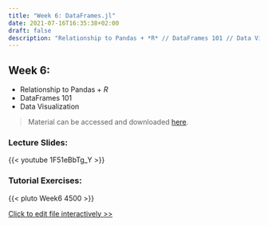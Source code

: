 ```yaml
---
title: "Week 6: DataFrames.jl"
date: 2021-07-16T16:35:38+02:00
draft: false
description: "Relationship to Pandas + *R* // DataFrames 101 // Data Visualization"
---
```


## Week 6:

* Relationship to Pandas + *R* 
* DataFrames 101 
* Data Visualization

> Material can be accessed and downloaded [here](https://github.com/MattWillFlood/Introduction-to-Computer-Programming-in-Julia/tree/main/Week%206).

### Lecture Slides:
{{< youtube 1F51eBbTg_Y >}}

### Tutorial Exercises:
{{< pluto Week6 4500 >}}

[Click to edit file interactively >>](Week6.html)


